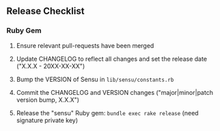 ## Release Checklist

### Ruby Gem

1. Ensure relevant pull-requests have been merged

2. Update CHANGELOG to reflect all changes and set the release date ("X.X.X - 20XX-XX-XX")

3. Bump the VERSION of Sensu in `lib/sensu/constants.rb`

4. Commit the CHANGELOG and VERSION changes ("major|minor|patch version bump, X.X.X")

5. Release the "sensu" Ruby gem: `bundle exec rake release` (need signature private key)
